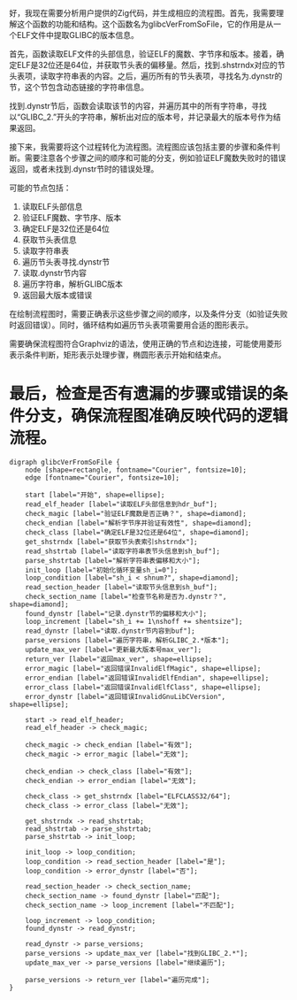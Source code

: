 好，我现在需要分析用户提供的Zig代码，并生成相应的流程图。首先，我需要理解这个函数的功能和结构。这个函数名为glibcVerFromSoFile，它的作用是从一个ELF文件中提取GLIBC的版本信息。

首先，函数读取ELF文件的头部信息，验证ELF的魔数、字节序和版本。接着，确定ELF是32位还是64位，并获取节头表的偏移量。然后，找到.shstrndx对应的节头表项，读取字符串表的内容。之后，遍历所有的节头表项，寻找名为.dynstr的节，这个节包含动态链接的字符串信息。

找到.dynstr节后，函数会读取该节的内容，并遍历其中的所有字符串，寻找以“GLIBC_2.”开头的字符串，解析出对应的版本号，并记录最大的版本号作为结果返回。

接下来，我需要将这个过程转化为流程图。流程图应该包括主要的步骤和条件判断。需要注意各个步骤之间的顺序和可能的分支，例如验证ELF魔数失败时的错误返回，或者未找到.dynstr节时的错误处理。

可能的节点包括：
1. 读取ELF头部信息
2. 验证ELF魔数、字节序、版本
3. 确定ELF是32位还是64位
4. 获取节头表信息
5. 读取字符串表
6. 遍历节头表寻找.dynstr节
7. 读取.dynstr节内容
8. 遍历字符串，解析GLIBC版本
9. 返回最大版本或错误

在绘制流程图时，需要正确表示这些步骤之间的顺序，以及条件分支（如验证失败时返回错误）。同时，循环结构如遍历节头表项需要用合适的图形表示。

需要确保流程图符合Graphviz的语法，使用正确的节点和边连接，可能使用菱形表示条件判断，矩形表示处理步骤，椭圆形表示开始和结束点。

最后，检查是否有遗漏的步骤或错误的条件分支，确保流程图准确反映代码的逻辑流程。
================================================
```graphviz
digraph glibcVerFromSoFile {
    node [shape=rectangle, fontname="Courier", fontsize=10];
    edge [fontname="Courier", fontsize=10];
    
    start [label="开始", shape=ellipse];
    read_elf_header [label="读取ELF头部信息到hdr_buf"];
    check_magic [label="验证ELF魔数是否正确？", shape=diamond];
    check_endian [label="解析字节序并验证有效性", shape=diamond];
    check_class [label="确定ELF是32位还是64位", shape=diamond];
    get_shstrndx [label="获取节头表索引shstrndx"];
    read_shstrtab [label="读取字符串表节头信息到sh_buf"];
    parse_shstrtab [label="解析字符串表偏移和大小"];
    init_loop [label="初始化循环变量sh_i=0"];
    loop_condition [label="sh_i < shnum?", shape=diamond];
    read_section_header [label="读取节头信息到sh_buf"];
    check_section_name [label="检查节名称是否为.dynstr？", shape=diamond];
    found_dynstr [label="记录.dynstr节的偏移和大小"];
    loop_increment [label="sh_i += 1\nshoff += shentsize"];
    read_dynstr [label="读取.dynstr节内容到buf"];
    parse_versions [label="遍历字符串，解析GLIBC_2.*版本"];
    update_max_ver [label="更新最大版本号max_ver"];
    return_ver [label="返回max_ver", shape=ellipse];
    error_magic [label="返回错误InvalidElfMagic", shape=ellipse];
    error_endian [label="返回错误InvalidElfEndian", shape=ellipse];
    error_class [label="返回错误InvalidElfClass", shape=ellipse];
    error_dynstr [label="返回错误InvalidGnuLibCVersion", shape=ellipse];
    
    start -> read_elf_header;
    read_elf_header -> check_magic;
    
    check_magic -> check_endian [label="有效"];
    check_magic -> error_magic [label="无效"];
    
    check_endian -> check_class [label="有效"];
    check_endian -> error_endian [label="无效"];
    
    check_class -> get_shstrndx [label="ELFCLASS32/64"];
    check_class -> error_class [label="无效"];
    
    get_shstrndx -> read_shstrtab;
    read_shstrtab -> parse_shstrtab;
    parse_shstrtab -> init_loop;
    
    init_loop -> loop_condition;
    loop_condition -> read_section_header [label="是"];
    loop_condition -> error_dynstr [label="否"];
    
    read_section_header -> check_section_name;
    check_section_name -> found_dynstr [label="匹配"];
    check_section_name -> loop_increment [label="不匹配"];
    
    loop_increment -> loop_condition;
    found_dynstr -> read_dynstr;
    
    read_dynstr -> parse_versions;
    parse_versions -> update_max_ver [label="找到GLIBC_2.*"];
    update_max_ver -> parse_versions [label="继续遍历"];
    
    parse_versions -> return_ver [label="遍历完成"];
}
```